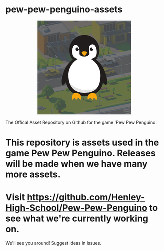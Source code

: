 # pew-pew-penguino-assets
<p align="center">
  <img src="https://github.com/BennyGaming635/Pew-Pew-Penguino/blob/main/repo%20logo.png" alt="Penguin" width="300">
</p>

The Offical Asset Repository on Github for the game 'Pew Pew Penguino'.

# This repository is assets used in the game Pew Pew Penguino. Releases will be made when we have many more assets.

# Visit https://github.com/Henley-High-School/Pew-Pew-Penguino to see what we're currently working on.

We'll see you around! Suggest ideas in Issues.
